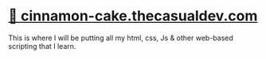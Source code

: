 # [🔗 cinnamon-cake.thecasualdev.com](https://cinnamon-cake.thecasualdev.com/)
This is where I will be putting all my html, css, Js &amp; other web-based scripting that I learn. 
